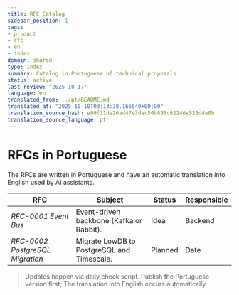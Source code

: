 ```yaml
---
title: RFC Catalog
sidebar_position: 1
tags:
- product
- rfc
- en
- index
domain: shared
type: index
summary: Catalog in Portuguese of technical proposals
status: active
last_review: "2025-10-17"
language: en
translated_from: ../pt/README.md
translated_at: "2025-10-10T03:13:38.166649+00:00"
translation_source_hash: e99f31de26ad47e3dec50b895c92246e525d4e0b
translation_source_language: pt
---
```


# RFCs in Portuguese

The RFCs are written in Portuguese and have an automatic translation into English used by AI assistants.

| RFC | Subject | Status | Responsible |
|-----|------------|--------|-------------|
| _RFC-0001 Event Bus_ | Event-driven backbone (Kafka or Rabbit). | Idea | Backend |
| _RFC-0002 PostgreSQL Migration_ | Migrate LowDB to PostgreSQL and Timescale. | Planned | Date |

> Updates happen via daily check script. Publish the Portuguese version first; The translation into English occurs automatically.
